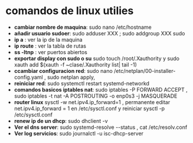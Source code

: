 # **comandos de linux utilies**

- **cambiar nombre de maquina**: sudo nano /etc/hostname
- **añadir usuario sudoer**: sudo adduser XXX ; sudo addgroup XXX sudo
- **ip a** : ver la ip de la maquina 
- **ip route** : ver la tabla de rutas
- **ss -ltnp** : ver puertos abiertos
- **exportar display con sudo o su** sudo touch /root/.Xauthority y sudo xauth add $(xauth -f ~clase/.Xauthority list| tail -1)
- **ccambiar configuracion red**:  sudo nano /etc/netplan/00-installer-config.yaml , sudo netplan apply, 
- **reiniciar red**: sudo systemctl restart systemd-networkd
- **comandos basicos iptables nat**: sudo iptables -P FORWARD ACCEPT , sudo iptables -t nat -A POSTROUTING -o enp0s3 -j MASQUERADE
- **router linux** sysctl -w net.ipv4.ip_forward=1 , permanente editar net.ipv4.ip_forward = 1  en /etc/sysctl.conf y reiniciar sysctl -p /etc/sysctl.conf
- **renew ip de un dhcp**: sudo dhclient -v
- **Ver el dns server**: sudo systemd-resolve --status , cat /etc/resolv.conf
- **Ver log servicios**: sudo journalctl -u isc-dhcp-server



